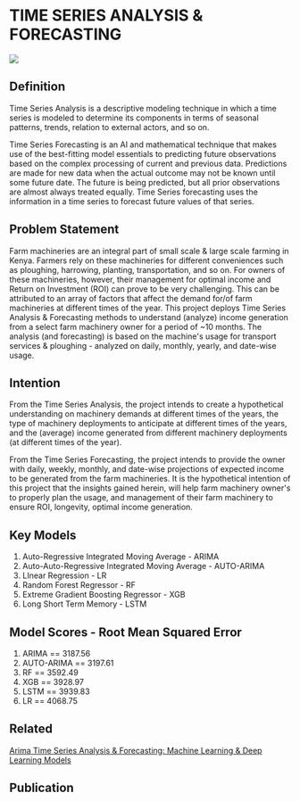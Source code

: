 # TIME SERIES ANALYSIS & FORECASTING
<img src='https://lh3.googleusercontent.com/O8eMhAKwmjlpFE3iDlj9U42j8Yo2JsynnO6VrehuiYTqp2mWaUW3JOzdhBnR2s9DM-bKilvai7CC7e8rjBSnixUXN3zwBE0DpUnY3JEHpdIbhOg4Wa2keJ5ZaOqwknKoPwDI9XwZ3WgyorhptIPpxoj_K3-fmld6AGgxXmZ67pjCvrPe4vvn105ICjccn1lYGtfoHKusUU2kaco7O1tnPLfhapwXKVw8I9Zel1IKavx8LCU3ZnUQBlRpu0XFBgRRb8t_0swJF4gmbJy9SKg3YMfqlMpRR60qoj-w6-m1XxF1MGowaUz8hPDmXUpvTBfEQLASBGql6UInkP2HQFHvZCNE3XKC409GCvDDTTAcsSVHNQGdtw-lyg4pfdn8smj3e7Mc8vRmp5Bbqwl04QPQsPmC886jyxnO9D2cA2kVS-1t9LsQqbhgdeFqwaR-0LUjpi_Jw3gmhUgOW34kFKfQzxUqL70ZOjbKazOUeUwMvYUX1E-vKfCUvfMjIndFggTdbC047doWj6Ne-Bz_ZOm8qUFj1WR1pcBQMU8xDgT5w4nslfUKxQbFXW8xZ0XisiPfl5XczQxERGXc0PjhtvBCuKBBdljxmAZ_ANLz9Yt7DuZA-RD2d2Jj0W-ttSIDOkAGJ7gPFKbCcLnH9ak8UfvdIwwL4U40-K7Lki2BdqLbjkhFetHFVYZ_oX9d9VHsLtcNWbPwDIF6-tySqPk60rvJgaJbyo3CoWce_Jn2rjGXKlmQpY1ouFdDGHHJYZzwZVhdFPcFaxzTmfEN7X1Fv3aajwNg8f0mHQfb1v5fknk52GKc3_sVqB7xoI-xWc8A0e_XP23ngLUvp4VbjpMQW6d9F3XykEtXvkPqNXiz9w47xSH8oudZWj6jCH1-mod3gE2g0itSXP-HTJ1hV7Ln22oK-37YfeG_dLpKwrP5NYmWAErZ5c3Km5zDaaV21nQFEqAVUOSbPleYcT8VdfiWtE0=w498-h663-no?authuser=0'/>

## Definition

Time Series Analysis is a descriptive modeling technique in which a time series is modeled to determine its components in terms of seasonal patterns, trends, relation to 
external actors, and so on. 

Time Series Forecasting is an AI and mathematical technique that makes use of the best-fitting model essentials to predicting future observations based on the complex 
processing of current and previous data. Predictions are made for new data when the actual outcome may not be known until some future date. The future is being predicted, 
but all prior observations are almost always treated equally. Time Series forecasting uses the information in a time series to forecast future values of that series.

## Problem Statement

Farm machineries are an integral part of small scale & large scale farming in Kenya. Farmers rely on these machineries for different conveniences such as ploughing, harrowing, planting, transportation, and so on. For owners of these machineries, however, their management for optimal income and Return on Investment (ROI) can prove 
to be very challenging. This can be attributed to an array of factors that affect the demand for/of farm machineries at different times of the year.
This project deploys Time Series Analysis & Forecasting methods to understand (analyze) income generation from a select farm machinery owner for a period of ~10 months. 
The analysis (and forecasting) is based on the machine's usage for transport services & ploughing - analyzed on daily, monthly, yearly, and date-wise usage. 

## Intention 

From the Time Series Analysis, the project intends to create a hypothetical understanding on machinery demands at different times of the years, the type of machinery 
deployments to anticipate at different times of the years, and the (average) income generated from different machinery deployments (at different times of the year).

From the Time Series Forecasting, the project intends to provide the owner with daily, weekly, monthly, and date-wise projections of expected income to be generated
from the farm machineries. 
It is the hypothetical intention of this project that the insights gained herein, will help farm machinery owner's to properly plan the usage, and management of their 
farm machinery to ensure ROI, longevity, optimal income generation. 

## Key Models

<ol>
  <li>Auto-Regressive Integrated Moving Average - ARIMA</li/>
  <li>Auto-Auto-Regressive Integrated Moving Average - AUTO-ARIMA</li/>
  <li>LInear Regression - LR</li/>
  <li>Random Forest Regressor - RF</li/>
  <li>Extreme Gradient Boosting Regressor - XGB</li/>
  <li>Long Short Term Memory - LSTM</li>
</ol/>

## Model Scores - Root Mean Squared Error 

<ol>
  <li>ARIMA       ==    3187.56</li/>
  <li>AUTO-ARIMA  ==    3197.61</li/>
  <li>RF          ==    3592.49</li/>
  <li>XGB         ==    3928.97</li/>
  <li>LSTM        ==    3939.83</li/>
  <li>LR          ==    4068.75</li/>
</ol/>

## Related
<a href src=''>Arima Time Series Analysis & Forecasting: Machine Learning & Deep Learning Models</a>

## Publication
